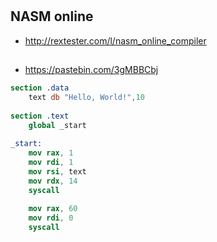 # 
## NASM online
- http://rextester.com/l/nasm_online_compiler
##
- https://pastebin.com/3gMBBCbj
```nasm
section .data
    text db "Hello, World!",10
 
section .text
    global _start
 
_start:
    mov rax, 1
    mov rdi, 1
    mov rsi, text
    mov rdx, 14
    syscall
 
    mov rax, 60
    mov rdi, 0
    syscall
```
